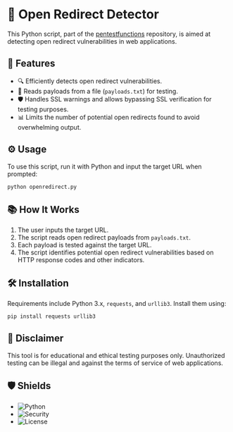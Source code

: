
# 🚨 Open Redirect Detector

This Python script, part of the [pentestfunctions](https://github.com/pentestfunctions/open-redirect-attack) repository, is aimed at detecting open redirect vulnerabilities in web applications.

## 🎯 Features

- 🔍 Efficiently detects open redirect vulnerabilities.
- 📝 Reads payloads from a file (`payloads.txt`) for testing.
- 🛡 Handles SSL warnings and allows bypassing SSL verification for testing purposes.
- 📊 Limits the number of potential open redirects found to avoid overwhelming output.

## ⚙️ Usage

To use this script, run it with Python and input the target URL when prompted:

```bash
python openredirect.py
```

## 📚 How It Works

1. The user inputs the target URL.
2. The script reads open redirect payloads from `payloads.txt`.
3. Each payload is tested against the target URL.
4. The script identifies potential open redirect vulnerabilities based on HTTP response codes and other indicators.

## 🛠️ Installation

Requirements include Python 3.x, `requests`, and `urllib3`. Install them using:

```bash
pip install requests urllib3
```

## 🛑 Disclaimer

This tool is for educational and ethical testing purposes only. Unauthorized testing can be illegal and against the terms of service of web applications.

## 🛡️ Shields

- ![Python](https://img.shields.io/badge/python-3.x-blue.svg)
- ![Security](https://img.shields.io/badge/security-penetration%20testing-brightgreen.svg)
- ![License](https://img.shields.io/badge/license-MIT-green.svg)

